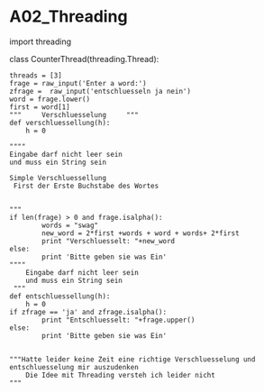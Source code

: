 # A02_Threading


import threading


class CounterThread(threading.Thread):

    threads = [3]
    frage = raw_input('Enter a word:')
    zfrage =  raw_input('entschluesseln ja nein')
    word = frage.lower()
    first = word[1]
    """     Verschluesselung     """
    def verschluessellung(h):
        h = 0

    """"
    Eingabe darf nicht leer sein
    und muss ein String sein

    Simple Verschluessellung
     First der Erste Buchstabe des Wortes


    """
    if len(frage) > 0 and frage.isalpha():
            words = "swag"
            new_word = 2*first +words + word + words+ 2*first
            print "Verschluesselt: "+new_word
    else:
            print 'Bitte geben sie was Ein'
    """"
        Eingabe darf nicht leer sein
        und muss ein String sein
     """
    def entschluessellung(h):
        h = 0
    if zfrage == 'ja' and zfrage.isalpha():
            print "Entschluesselt: "+frage.upper()
    else:
            print 'Bitte geben sie was Ein'


    """Hatte leider keine Zeit eine richtige Verschluesselung und entschluesselung mir auszudenken
        Die Idee mit Threading versteh ich leider nicht
    """
